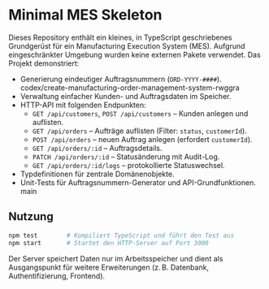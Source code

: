 # Minimal MES Skeleton

Dieses Repository enthält ein kleines, in TypeScript geschriebenes Grundgerüst für ein Manufacturing Execution System (MES). Aufgrund eingeschränkter Umgebung wurden keine externen Pakete verwendet. Das Projekt demonstriert:

- Generierung eindeutiger Auftragsnummern (`ORD-YYYY-####`).
 codex/create-manufacturing-order-management-system-rwggra
- Verwaltung einfacher Kunden- und Auftragsdaten im Speicher.
- HTTP-API mit folgenden Endpunkten:
  - `GET /api/customers`, `POST /api/customers` – Kunden anlegen und auflisten.
  - `GET /api/orders` – Aufträge auflisten (Filter: `status`, `customerId`).
  - `POST /api/orders` – neuen Auftrag anlegen (erfordert `customerId`).
  - `GET /api/orders/:id` – Auftragsdetails.
  - `PATCH /api/orders/:id` – Statusänderung mit Audit-Log.
  - `GET /api/orders/:id/logs` – protokollierte Statuswechsel.
- Typdefinitionen für zentrale Domänenobjekte.
- Unit-Tests für Auftragsnummern-Generator und API-Grundfunktionen.
 main

## Nutzung

```bash
npm test        # Kompiliert TypeScript und führt den Test aus
npm start       # Startet den HTTP-Server auf Port 3000
```

Der Server speichert Daten nur im Arbeitsspeicher und dient als Ausgangspunkt für weitere Erweiterungen (z. B. Datenbank, Authentifizierung, Frontend).
